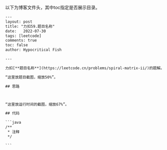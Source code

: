 以下为博客文件头，其中toc指定是否展示目录。

````txt
---
layout: post
title: "力扣59.题目名称"
date:   2022-07-30
tags: [leetcode]
comments: true
toc: false
author: Hypocritical Fish

---

力扣[**题目名称**](https://leetcode.cn/problems/spiral-matrix-ii/)的题解。<!-- more -->

“这里放题目截图，缩放50%”。

## 思路



“这里放运行时间的截图，缩放67%”。

## 代码

```java
/**
 * 注释
 */

```
````



